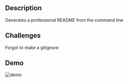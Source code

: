 ## Description
Generates a professional README from the command line
## Challenges
Forgot to make a gitignore
## Demo
![demo](./readme-generator.gif)
